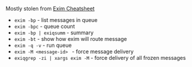 Mostly stolen from [Exim Cheatsheet](http://bradthemad.org/tech/notes/exim_cheatsheet.php)


* `exim -bp` - list messages in queue
* `exim -bpc` - queue count
* `exim -bp | exiqsumm` - summary
* `exim -bt` - show how exim will route message
* `exim -q -v` - run queue
* `exim -M <message-id> ` - force message delivery
* `exiqgrep -zi | xargs exim -M` - force delivery of all frozen messages

